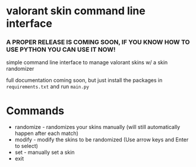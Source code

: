 # valorant skin command line interface
### A PROPER RELEASE IS COMING SOON, IF YOU KNOW HOW TO USE PYTHON YOU CAN USE IT NOW!

simple command line interface to manage valorant skins w/ a skin randomizer

full documentation coming soon, but just install the packages in `requirements.txt` and run `main.py`

# Commands
- randomize - randomizes your skins manually (will still automatically happen after each match)
- modify - modify the skins to be randomized (Use arrow keys and Enter to select)
- set - manually set a skin
- exit


